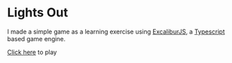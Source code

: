 # Lights Out
I made a simple game as a learning exercise using [ExcaliburJS](https://excaliburjs.com/), a [Typescript](https://www.typescriptlang.org/) based game engine.

[Click here](https://sm1215.github.io/lights-out/) to play
